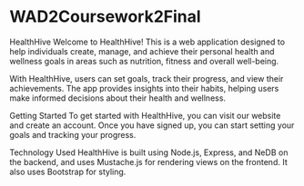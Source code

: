 # WAD2Coursework2Final

HealthHive
Welcome to HealthHive! This is a web application designed to help individuals create, manage, and achieve their personal health and wellness goals in 
  areas such as nutrition, fitness and overall well-being.

With HealthHive, users can set goals, track their progress, and view their achievements. The app provides insights into their habits, helping users 
  make informed decisions about their health and wellness.

Getting Started
To get started with HealthHive, you can visit our website and create an account. Once you have signed up, you can start setting your goals and tracking 
  your progress.

Technology Used
HealthHive is built using Node.js, Express, and NeDB on the backend, and uses Mustache.js for rendering views on the frontend. It also uses Bootstrap 
  for styling.

